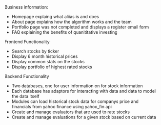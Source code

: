 Business information:
- Homepage explaing what aliias is and does
- About page explains how the algorithm works and the team
- Portfolio page was not completed and displays a register email form
- FAQ explaining the benefits of quanititative investing

Frontend Functionality
- Search stocks by ticker 
- Display 6 month historical prices
- Display common stats on the stocks
- Display portfolio of highest rated stocks

Backend Functionality
- Two databases, one for user information on for stock information
- Each database has adaptors for interacting with data and data to model the data itself
- Modules can load historical stock data for companys price and financials from yahoo finance using yahoo_fin api
- Create and manage evaluators that are used to rate stocks
- Create and manage evaluations for a given stock based on current data